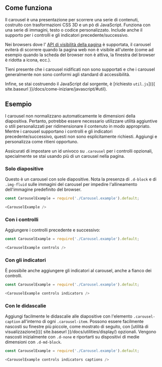 ## Come funziona

Il carousel è una presentazione per scorrere una serie di contenuti, costruito con trasformazioni CSS 3D e un pò di JavaScript. Funziona con una serie di immagini, testo o codice personalizzato. Include anche il supporto per i controlli e gli indicatori precedente/successivo.

Nei browsers dove l' [API di visibilità della pagina](https://www.w3.org/TR/page-visibility/) è supportata, il carousel eviterà di scorrere quando la pagina web non è visibile all'utente (come ad esempio quando la scheda del browser non è attiva, la finestra del browser è ridotta a icona, ecc.).

Tieni presente che i carousel nidificati non sono supportati e che i carousel generalmente non sono conformi agli standard di accessibilità.

Infine, se stai costruendo il JavaScript dal sorgente, è [richiesto `util.js`]({{ site.baseurl }}/docs/come-iniziare/javascript/#util).

## Esempio

I carousel non normalizzano automaticamente le dimensioni della diapositiva. Pertanto, potrebbe essere necessario utilizzare utilità aggiuntive o stili personalizzati per ridimensionare il contenuto in modo appropriato. Mentre i carousel supportano i controlli e gli indicatori precedente/successivo, questi non sono esplicitamente richiesti. Aggiungi e personalizza come ritieni opportuno.

Assicurati di impostare un id univoco su `.carousel` per i controlli opzionali, specialmente se stai usando più di un carousel nella pagina.

### Solo diapositive

Questo è un carousel con sole diapositive. Nota la presenza di `.d-block` e di `.img-fluid` sulle immagini del carousel per impedire l'allineamento dell'immagine predefinito del browser.

```js
const CarouselExample = require('./Carousel.example').default;

<CarouselExample />
```

### Con i controlli

Aggiungere i controlli precedente e successivo:

```js
const CarouselExample = require('./Carousel.example').default;

<CarouselExample controls />
```

### Con gli indicatori

È possibile anche aggiungere gli indicatori al carousel, anche a fianco dei controlli.

```js
const CarouselExample = require('./Carousel.example').default;

<CarouselExample controls indicators />
```

### Con le didascalie

Aggiungi facilmente le didascalie alle diapositive con l'elemento `.carousel-caption` all'interno di ogni `.carousel-item`. Possono essere facilmente nascosti su finestre più piccole, come mostrato di seguito, con [utilità di visualizzazione]({{ site.baseurl }}/docs/utilities/display/) opzionali. Vengono nascosti inizialmente con `.d-none` e riportarti su dispositivi di medie dimensioni con `.d-md-block`.

```js
const CarouselExample = require('./Carousel.example').default;

<CarouselExample controls indicators captions />
```

